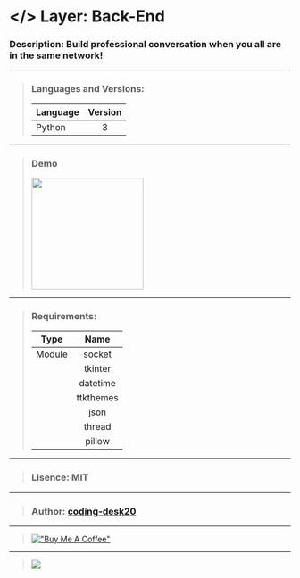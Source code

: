 # </> Layer: Back-End
### Description: Build professional conversation when you all are in the same network!
---
> ### Languages and Versions:
> | Language  | Version |
> | --------- |:-------:|
> | Python    | 3       |
---
> ### Demo
> <img src="https://drive.google.com/uc?export=download&id=117wra2BWO9p_9Sv8WebK8FURikTPy9Ef" width="200">
---
> ### Requirements:
> | Type      | Name      |
> | --------- |:---------:|
> | Module    | socket    |
> |           | tkinter   |
> |           | datetime  |
> |           | ttkthemes |
> |           | json      |
> |           | thread    |
> |           | pillow    |
---
> ###  Lisence: MIT
---
> ### Author: [coding-desk20](https://github.com/coding-desk20)
---
> [!["Buy Me A Coffee"](https://www.buymeacoffee.com/assets/img/custom_images/orange_img.png)](https://buymeacoffee.com/codingdesk20)
---
> ![](https://visitcount.itsvg.in/api?id=project-3&label=Project%20Visits&icon=3&pretty=true)
